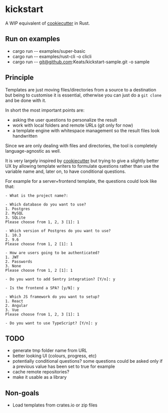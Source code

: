 # kickstart

A WIP equivalent of [cookiecutter](https://github.com/audreyr/cookiecutter)
in Rust.

## Run on examples

- cargo run -- examples/super-basic
- cargo run -- examples/rust-cli -o clicli
- cargo run -- git@github.com:Keats/kickstart-sample.git -o sample

## Principle

Templates are just moving files/directories from a source to a destination but
being to customise it is essential, otherwise you can just do a `git clone` and be done with it.

In short the most important points are:

- asking the user questions to personalize the result
- work with local folders and remote URLs (git only for now)
- a template engine with whitespace management so the result files look handwritten

Since we are only dealing with files and directories, the tool is completely language-agnostic as well.

It is very largely inspired by [cookiecutter](https://github.com/audreyr/cookiecutter) but trying to
give a slightly better UX by allowing template writers to formulate questions rather than use the variable name
and, later on, to have conditional questions.

For example for a server+frontend template, the questions could look like that:

```text
- What is the project name?:

- Which database do you want to use?
1. Postgres
2. MySQL
3. SQLite
Please choose from 1, 2, 3 [1]: 1

- Which version of Postgres do you want to use?
1. 10.3
2. 9.6
Please choose from 1, 2 [1]: 1

- How are users going to be authenticated?
1. JWT
2. Passwords
3. None
Please choose from 1, 2 [1]: 1

- Do you want to add Sentry integration? [Y/n]: y

- Is the frontend a SPA? [y/N]: y

- Which JS framework do you want to setup?
1. React
2. Angular
3. Vue
Please choose from 1, 2, 3 [1]: 1

- Do you want to use TypeScript? [Y/n]: y
```

## TODO

- generate tmp folder name from URL
- better looking UI (colours, progress, etc)
- potentially conditional questions? some questions could be asked only if a previous value has been set to true
for example
- cache remote repositories?
- make it usable as a library

## Non-goals

- Load templates from crates.io or zip files
